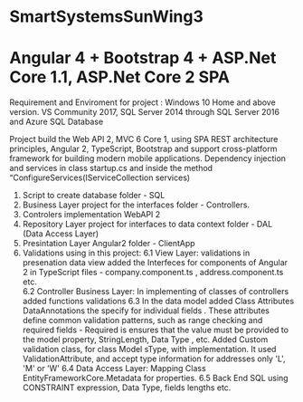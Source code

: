 # SmartSystemsSunWing3

# Angular 4 + Bootstrap 4 + ASP.Net Core 1.1, ASP.Net Core 2 SPA

Requirement and Enviroment for project : 
Windows 10 Home and above version.
VS Community  2017, SQL Server 2014 through SQL Server 2016 and Azure SQL Database

 Project build the Web API 2, MVC 6 Core 1,   using SPA REST architecture principles,  Angular 2, TypeScript, Bootstrap and support cross-platform framework for building modern mobile applications.
Dependency injection  and services in class startup.cs and inside the method “ConfigureServices(IServiceCollection services)


1. Script to create database folder - SQL 
2. Business Layer project for the interfaces folder - Controllers.
3. Controlers implementation WebAPI 2
4. Repository Layer project for interfaces to data context folder - DAL (Data Access Layer)
5. Presintation Layer Angular2  folder - ClientApp
6. Validations using  in this project:
6.1 View Layer:  validations   in presenation data view   added the Interfeces for  components of Angular 2 in TypeScript  files - company.component.ts , address.component.ts etc.  
6.2 Controller Business Layer: In implementing  of classes of controllers added functions  validations
6.3 In the data model added Class Attributes DataAnnotations the specify for individual fields . These attributes define common validation patterns, such as range checking and required fields - Required is ensures that the value must be provided to the model property, StringLength, Data Type ,  etc.
Added Custom validation class, for class Model sType,  with implementation. It used ValidationAttribute, and accept type information for addresses only  'L', 'M' or 'W'
6.4 Data Access Layer: Mapping Class EntityFrameworkCore.Metadata for properties.
6.5 Back End SQL using CONSTRAINT expression, Data Type, fields lengths etc.  
